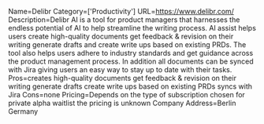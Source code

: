 Name=Delibr
Category=['Productivity']
URL=https://www.delibr.com/
Description=Delibr AI is a tool for product managers that harnesses the endless potential of AI to help streamline the writing process. AI assist helps users create high-quality documents get feedback & revision on their writing generate drafts and create write ups based on existing PRDs. The tool also helps users adhere to industry standards and get guidance across the product management process. In addition all documents can be synced with Jira giving users an easy way to stay up to date with their tasks.
Pros=creates high-quality documents get feedback & revision on their writing generate drafts create write ups based on existing PRDs syncs with Jira
Cons=none
Pricing=Depends on the type of subscription chosen for private alpha waitlist the pricing is unknown
Company Address=Berlin Germany
